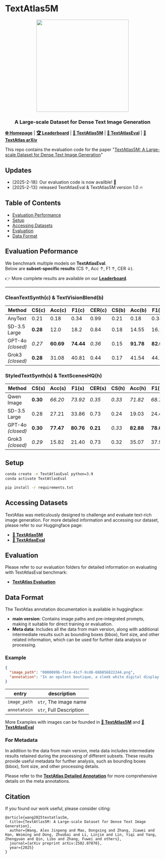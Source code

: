 
# TextAtlas5M

<p align="center">
  <img src="https://github.com/user-attachments/assets/5e2c5c85-d38d-4a11-8872-e527c3ee8799" width="300">
</p>

<h3 align="center"> A Large-scale Dataset for Dense Text Image Generation</h3>

[**🌐 Homepage**](https://textatlas5m.github.io/) | [**🏆 Leaderboard**](https://textatlas5m.github.io/#leaderboard) | [**🤗 TextAtlas5M**](https://huggingface.co/datasets/CSU-JPG/TextAtlas5M) | [**🤗 TextAtlasEval**](https://huggingface.co/datasets/CSU-JPG/TextAtlasEval) | [**📖 TextAtlas arXiv**](https://arxiv.org/pdf/2502.07870)

This repo contains the evaluation code for the paper "[TextAtlas5M: A Large-scale Dataset for Dense Text Image Generation](https://arxiv.org/pdf/2502.07870)" 

## Updates
- [2025-2-18]: Our evaluation code is now availble! 🌟
- [2025-2-13]: released TextAtlasEval & TextAtlas5M version 1.0 :fire:

## Table of Contents
- [Evaluation Performance](#Evaluation-Peformance)
- [Setup](#Setup)
- [Accessing Datasets](#Accessing-TextAtlas)
- [Evaluation](#Evaluation)
- [Data Format](#Data-Format)



## Evaluation Peformance

We benchmark multiple models on **TextAtlasEval**.  
Below are **subset-specific results** (CS ↑, Acc ↑, F1 ↑, CER ↓).  

👉 More complete results are available on our [**Leaderboard**](https://textatlas5m.github.io/#leaderboard).

---

### CleanTextSynth(c) & TextVisionBlend(b)

| Method              | CS(c)   | Acc(c)  | F1(c)    | CER(c)  |CS(b)   | Acc(b)  | F1(b)    | CER(b)  |
|---------------------|------|-------|-------|------|------|-------|-------|------|
| AnyText             | 0.21 | 0.18  | 0.34  | 0.99 | 0.21 | 0.18  | 0.34  | 0.99 |
| SD-3.5 Large        | **0.28** | 12.0  | 18.2  | 0.84 | 0.18 | 14.55  | 16.25  | 0.88 |
| GPT-4o _(closed)_   | *0.27* | **60.69** | **74.44** | *0.36* | 0.15 | **91.78**  | **82.07**  | **0.15** |
| Grok3 _(closed)_    | **0.28** | 31.08 | 40.81 | 0.44 | 0.17 | 41.54  | 44.22  | 0.57 |

### StyledTextSynth(s) & TextScenesHQ(h)

| Method              | CS(s)   | Acc(s)   | F1(s)    | CER(s)  | CS(h)   | Acc(h)   | F1(h)    | CER(h)  |
|---------------------|------|-------|-------|------|------|-------|-------|------|
| Qwen Image          | **0.30** | *66.20* | *73.92* | *0.35* |*0.33* | *71.82* | *68.70* | *0.34* |
| SD-3.5 Large        | 0.28 | 27.21 | 33.86 | 0.73 | 0.24 | 19.03 | 24.45 | 0.73 |
| GPT-4o _(closed)_   | **0.30** | **77.47** | **80.76** | **0.21** |*0.33* | **82.88** | **78.68** | **0.32** |
| Grok3 _(closed)_    | *0.29* | 15.82 | 21.40 | 0.73 |0.32| 35.07 | 37.94 | 0.57 |

## Setup

```bash
conda create -n TextAtlasEval python=3.9 
conda activate TextAtlasEval

pip install -r requirements.txt
```

## Accessing Datasets

TextAtlas was meticulously designed to challenge and evaluate text-rich image generation. For more detailed information and accessing our dataset, please refer to our Huggingface page:
- [**🤗 TextAtlas5M**](https://huggingface.co/datasets/CSU-JPG/TextAtlas5M) 
- [**🤗 TextAtlasEval**](https://huggingface.co/datasets/CSU-JPG/TextAtlasEval)

## Evaluation
Please refer to our evaluation folders for detailed information on evaluating with TextAtlasEval benchmark:

- [**TextAtlas Evaluation**](evaluation)


## Data Format

The TextAtlas annotation documentation is available in huggingface:

- **main version**: Contains image paths and pre-integrated prompts, making it suitable for direct training or evaluation.
- **Meta data**: Includes all the data from main version, along with additional intermediate results such as bounding boxes (bbox), font size, and other related information, which can be used for further data analysis or processing.

### Example


```json
{
  "image_path": "0000089b-f1ce-41cf-9cd8-688856822244.png",
  "annotation": "In an opulent boutique, a sleek white digital display contrasts sharply with meticulously arranged merchandise and luxurious decor, creating a striking visual focal point. digital display with the text : ''Amidst the opulent ambiance of the upscale boutique, a sleek white digital display stands out as a striking contrast to the meticulously arranged merchandise and sumptuous luxury decor''"
}
```

| entry                 | description                                                                                                                                                                            |
|-----------------------|----------------------------------------------------------------------------------------------------------------------------------------------------------------------------------------|
| `image_path`          | `str`, The image name                                                                                                                                                                     |
| `annotatoin` | `str`, Full Description                                                                                                                                                                | 


More Examples with images can be founded in [**🤗 TextAtlas5M**](https://huggingface.co/datasets/CSU-JPG/TextAtlas5M) and [**🤗 TextAtlasEval**](https://huggingface.co/datasets/CSU-JPG/TextAtlasEval)


### For Metadata
In addition to the data from main version, meta data includes intermediate results retained during the processing of different subsets. These results provide useful metadata for further analysis, such as bounding boxes (bbox), font size, and other processing details.

Please refer to the [**TextAtlas Detailed Annotation**](detialed_annotation) for more comprehensive details on the meta annotations.


## Citation

If you found our work useful, please consider citing:
```
@article{wang2025textatlas5m,
  title={TextAtlas5M: A Large-scale Dataset for Dense Text Image Generation},
  author={Wang, Alex Jinpeng and Mao, Dongxing and Zhang, Jiawei and Han, Weiming and Dong, Zhuobai and Li, Linjie and Lin, Yiqi and Yang, Zhengyuan and Qin, Libo and Zhang, Fuwei and others},
  journal={arXiv preprint arXiv:2502.07870},
  year={2025}
}
```


